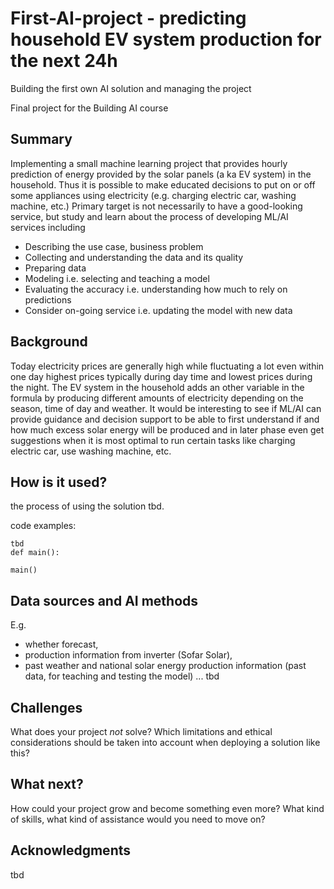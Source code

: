 # First-AI-project - predicting household EV system production for the next 24h 

Building the first own AI solution and managing the project

Final project for the Building AI course

## Summary

Implementing a small machine learning project that provides hourly prediction of energy provided by the solar panels (a ka EV system) in the household.
Thus it is possible to make educated decisions to put on or off some appliances using electricity (e.g. charging electric car, washing machine, etc.)
Primary target is not necessarily to have a good-looking service, but study and learn about the process of developing ML/AI services including
- Describing the use case, business problem
- Collecting and understanding the data and its quality
- Preparing data
- Modeling i.e. selecting and teaching a model
- Evaluating the accuracy i.e. understanding how much to rely on predictions
- Consider on-going service i.e. updating the model with new data


## Background

Today electricity prices are generally high while fluctuating a lot even within one day highest prices typically during day time and lowest prices during the night. 
The EV system in the household adds an other variable in the formula by producing different amounts of electricity depending on the season, time of day and weather.
It would be interesting to see if ML/AI can provide guidance and decision support to be able to first understand if and how much excess solar energy will be produced
and in later phase even get suggestions when it is most optimal to run certain tasks like charging electric car, use washing machine, etc.

## How is it used?

the process of using the solution tbd. 

code examples:
```
tbd
def main():

main()
```


## Data sources and AI methods
E.g. 
- whether forecast, 
- production information from inverter (Sofar Solar),
- past weather and national solar energy production information (past data, for teaching and testing the model)
... tbd


## Challenges

What does your project _not_ solve? Which limitations and ethical considerations should be taken into account when deploying a solution like this?

## What next?

How could your project grow and become something even more? What kind of skills, what kind of assistance would you  need to move on? 


## Acknowledgments

tbd
